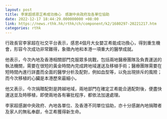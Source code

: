 ```yaml
---
layout: post
title: 李家超感恩芷希成功換心　感謝中央政府及各單位協助
date: 2022-12-17 18:44:29.000000000 +08:00
link: https://news.rthk.hk/rthk/ch/component/k2/1680297-20221217.htm
categories: rthk
---
```


行政長官李家超在社交平台表示，感恩4個月大女嬰芷希能成功換心，得到重生機會，形容今次成功非常難得，象徵內地和本港一項重大的醫學成就。

他表示，今次內地及香港相關部門克服眾多挑戰，包括兩地醫療團隊及負責運送的執法機關，需要在很短的黃金時間內完成跨地域運送及移植手術；醫療團隊需要在短時間內進行詳盡而全面的醫學分析及配對，例如血型等，以免出現排斥的風險；而今次移植的心臟是本港歷來最細小。

他又表示，今次捐贈配對是跨越地域，兩地部門在確定芷希能合適配對後，便盡快運送並及時移植，即使兩地各有審批程序，都依法加速處理。

李家超感謝中央政府、內地各單位、及香港不同單位協助，亦十分感謝內地捐贈者及家人的無私奉獻，令芷希獲得新生命。
